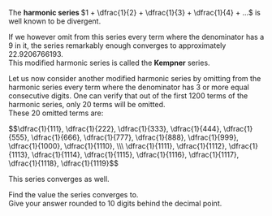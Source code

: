 <p>The <b> harmonic series </b> $1 + \dfrac{1}{2} + \dfrac{1}{3} + \dfrac{1}{4} + ...$ is well known to be divergent.</p>

<p>If we however omit from this series every term where the denominator has a 9 in it, the series remarkably enough converges to approximately 22.9206766193.<br />
This modified harmonic series is called the <b>Kempner</b> series.</p>

<p>Let us now consider another modified harmonic series by omitting from the harmonic series every term where the denominator has 3 or more equal consecutive digits.
One can verify that out of the first 1200 terms of the harmonic series, only 20 terms will be omitted.<br />
These 20 omitted terms are:</p>
<p>$$\dfrac{1}{111}, \dfrac{1}{222}, \dfrac{1}{333}, \dfrac{1}{444}, \dfrac{1}{555}, \dfrac{1}{666}, \dfrac{1}{777}, \dfrac{1}{888}, \dfrac{1}{999}, \dfrac{1}{1000}, \dfrac{1}{1110}, \\\ \dfrac{1}{1111}, \dfrac{1}{1112}, \dfrac{1}{1113}, \dfrac{1}{1114}, \dfrac{1}{1115}, \dfrac{1}{1116}, \dfrac{1}{1117}, \dfrac{1}{1118}, \dfrac{1}{1119}$$</p>

<p>This series converges as well.</p>

<p>Find the value the series converges to.<br />
Give your answer rounded to 10 digits behind the decimal point.</p>
